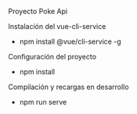 Proyecto Poke Api

Instalación del vue-cli-service
- npm install @vue/cli-service -g

Configuración del proyecto
- npm install

Compilación y recargas en desarrollo
- npm run serve
